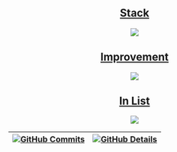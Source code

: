 

 
  <div align="center" >
<a href="https://skillicons.dev"   >
  
  <h2>Stack</h2>
  
  <img src="https://skillicons.dev/icons?i=java,spring,mysql" />
  
  <h2>Improvement</h2>
  
  <img src="https://skillicons.dev/icons?i=c,cs,dotnet,arduino" />

  <h2>In List</h2>
  <img src="https://skillicons.dev/icons?i=raspberrypi,linux,azure,cmake,vercel" />
  
</a>
  <br />

  </div>



 | [![GitHub Commits](http://github-profile-summary-cards.vercel.app/api/cards/productive-time?username=isaac545454&theme=dracula&utcOffset=-3)](https://github.com/vn7n24fzkq/github-profile-summary-cards) | [![GitHub Details](http://github-profile-summary-cards.vercel.app/api/cards/profile-details?username=chariot27&theme=dracula)](https://github.com/vn7n24fzkq/github-profile-summary-cards) |  
 | ----------- | ----------- |


 

 






 
  
  

  


